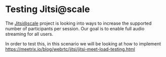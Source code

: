 # Testing Jitsi@scale

The [Jitsi@scale](https://docs.google.com/presentation/d/1xg6IUVsVe1pzkDwIyv8hKxOlOo4tcLQYaeQQLp4MhuM/edit#slide=id.gd10d73a273_0_7) project is looking 
into ways to increase the supported number of participants per session. Our goal is to enable full audio streaming for all users. 

In order to test this, in this scenario we will be looking at how to implement https://meetrix.io/blog/webrtc/jitsi/jitsi-meet-load-testing.html
